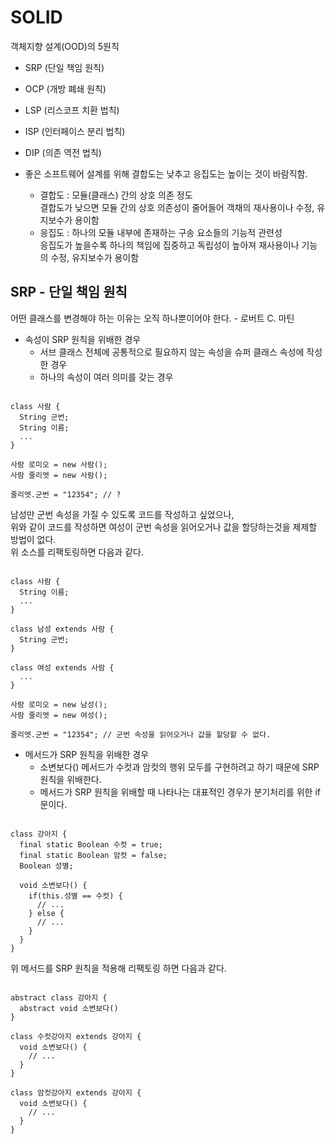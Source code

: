 # SOLID
객체지향 설계(OOD)의 5원칙

+ SRP (단일 책임 원칙)
+ OCP (개방 폐쇄 원칙)
+ LSP (리스코프 치환 법칙)
+ ISP (인터페이스 분리 법칙)
+ DIP (의존 역전 법칙)

+ 좋은 소프트웨어 설계를 위해 결합도는 낮추고 응집도는 높이는 것이 바람직함.
  - 결합도 : 모듈(클래스) 간의 상호 의존 정도   
    결합도가 낮으면 모듈 간의 상호 의존성이 줄어들어 객채의 재사용이나 수정, 유지보수가 용이함
  + 응집도 : 하나의 모듈 내부에 존재하는 구송 요소들의 기능적 관련성   
    응집도가 높을수록 하나의 책임에 집중하고 독립성이 높아져 재사용이나 기능의 수정, 유지보수가 용이함



## SRP - 단일 책임 원칙
  어떤 클래스를 변경해야 하는 이유는 오직 하나뿐이어야 한다. - 로버트 C. 마틴

+ 속성이 SRP 원칙을 위배한 경우
  + 서브 클래스 전체에 공통적으로 필요하지 않는 속성을 슈퍼 클래스 속성에 작성한 경우   
  + 하나의 속성이 여러 의미를 갖는 경우

```

class 사람 {
  String 군번;
  String 이름;
  ...
}

사람 로미오 = new 사람();
사람 줄리엣 = new 사람();

줄리엣.군번 = "12354"; // ?

```
남성만 군번 속성을 가질 수 있도록 코드를 작성하고 싶었으나,   
위와 같이 코드를 작성하면 여성이 군번 속성을 읽어오거나 값을 할당하는것을 제제할 방법이 없다.   
위 소스를 리팩토링하면 다음과 같다.


```

class 사람 {
  String 이름;
  ...
}

class 남성 extends 사람 {
  String 군번;
}

class 여성 extends 사람 {
  ...
}

사람 로미오 = new 남성();
사람 줄리엣 = new 여성();

줄리엣.군번 = "12354"; // 군번 속성을 읽어오거나 값을 할당할 수 없다.

```


+ 메서드가 SRP 원칙을 위배한 경우
  + 소변보다() 메서드가 수컷과 암컷의 행위 모두를 구현하려고 하기 때문에 SRP 원칙을 위배한다.
  + 메서드가 SRP 원칙을 위배할 때 나타나는 대표적인 경우가 분기처리를 위한 if문이다.

```

class 강아지 {
  final static Boolean 수컷 = true;
  final static Boolean 암컷 = false;
  Boolean 성별;
  
  void 소변보다() {
    if(this.성별 == 수컷) {
      // ...
    } else {
      // ...
    }
  }
}

```
    
위 메서드를 SRP 원칙을 적용해 리팩토링 하면 다음과 같다.

```

abstract class 강아지 {
  abstract void 소변보다()
}

class 수컷강아지 extends 강아지 {
  void 소변보다() {
    // ...
  }
}

class 암컷강아지 extends 강아지 {
  void 소변보다() {
    // ...
  }
}

```
  
  
  
  
  
  
  
  

